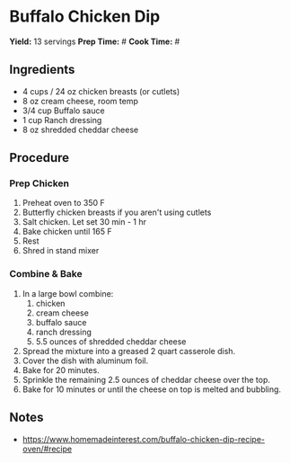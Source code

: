 # Buffalo Chicken Dip
**Yield:** 13 servings
**Prep Time:** #
**Cook Time:** #

## Ingredients
- 4 cups / 24 oz chicken breasts (or cutlets)
- 8 oz cream cheese, room temp
- 3/4 cup  Buffalo sauce
- 1 cup Ranch dressing
- 8 oz shredded cheddar cheese

## Procedure
### Prep Chicken
1. Preheat oven to 350 F
2. Butterfly chicken breasts if you aren't using cutlets
3. Salt chicken. Let set 30 min - 1 hr
4. Bake chicken until 165 F
5. Rest
6. Shred in stand mixer

### Combine & Bake
1. In a large bowl combine:
     1. chicken
     2. cream cheese
     3. buffalo sauce
     4. ranch dressing
     5. 5.5 ounces of shredded cheddar cheese
2. Spread the mixture into a greased 2 quart casserole dish.
3. Cover the dish with aluminum foil.
4. Bake for 20 minutes.
5. Sprinkle the remaining 2.5 ounces of cheddar cheese over the top.
6. Bake for 10 minutes or until the cheese on top is melted and bubbling.

## Notes
- https://www.homemadeinterest.com/buffalo-chicken-dip-recipe-oven/#recipe
